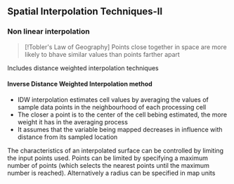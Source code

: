 ## Spatial Interpolation Techniques-II

### Non linear interpolation
> [!Tobler's Law of Geography]
> Points close together in space are more likely to bhave similar values than points farther apart

Includes distance weighted interpolation techniques

#### Inverse Distance Weighted Interpolation method
- IDW interpolation estimates cell values by averaging the values of sample data points in the neighbourhood of each processing cell
- The closer a point is to the center of the cell bebing estimated, the more weight it has in the averaging process
- It assumes that the variable being mapped decreases in influence with distance from its sampled location

The characteristics of an interpolated surface can be controlled by limiting the input points used. Points can be limited by specifying a maximum number of points (which selects the nearest points until the maximum number is reached). Alternatively a radius can be specified in map units

